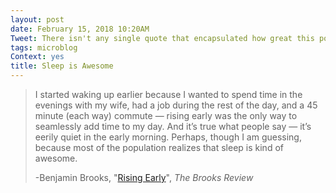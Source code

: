```yaml
---
layout: post
date: February 15, 2018 10:20AM
Tweet: There isn't any single quote that encapsulated how great this post from Ben Brooks is, so go read the whole post about sleep.
tags: microblog
Context: yes
title: Sleep is Awesome
---
```


>I started waking up earlier because I wanted to spend time in the evenings with my wife, had a job during the rest of the day, and a 45 minute (each way) commute — rising early was the only way to seamlessly add time to my day. And it’s true what people say — it’s eerily quiet in the early morning. Perhaps, though I am guessing, because most of the population realizes that sleep is kind of awesome.
>
>-Benjamin Brooks, "[Rising Early](https://brooksreview.net/2018/02/rising-early/)", *The Brooks Review*
